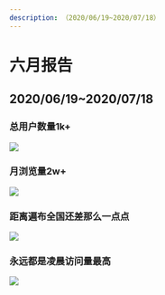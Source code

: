 ```yaml
---
description: （2020/06/19~2020/07/18）
---
```


# 六月报告

## 2020/06/19~2020/07/18

### **总用户数量1k+**

![](https://pic.downk.cc/item/5f14037914195aa594cc1a6a.png)

### 月浏览量2w+

![](https://pic.downk.cc/item/5f1403b114195aa594cc298a.png)

### 距离遍布全国还差那么一点点

![](https://pic.downk.cc/item/5f14040114195aa594cc3f07.png)

### 永远都是凌晨访问量最高

![](https://pic.downk.cc/item/5f14043814195aa594cc4fc6.png)


